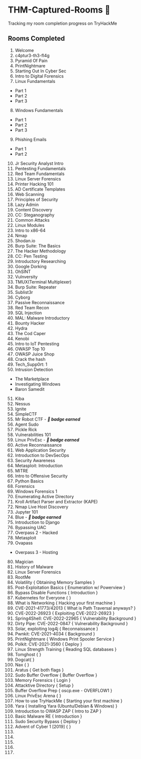 # THM-Captured-Rooms 🚩
Tracking my room completion progress on TryHackMe 


## Rooms Completed 

1. Welcome
2. c4ptur3-th3-fl4g
3. Pyramid Of Pain
4. PrintNightmare
5. Starting Out In Cyber Sec
6. Intro to Digital Forensics
7. Linux Fundamentals 
- Part 1
- Part 2
- Part 3

8. Windows Fundamentals 
- Part 1
- Part 2
- Part 3

9. Phishing Emails 
- Part 1
- Part 2 

10. Jr Security Analyst Intro
11. Pentesting Fundamentals
12. Red Team Fundamentals
13. Linux Server Forensics
14. Printer Hacking 101
15. AD Certificate Templates
16. Web Scanning
17. Principles of Security
18. Lazy Admin
19. Content Discovery
20. CC: Steganography
21. Common Attacks 
22. Linux Modules
23. Intro to x86-64
24. Nmap
25. Shodan.io
26. Burp Suite: The Basics
27. The Hacker Methodology
28. CC: Pen Testing
29. Introductory Researching
30. Google Dorking
31. OhSINT
32. Vulnversity
33. TMUX(Terminal Multiplexer)
34. Burp Suite: Repeater
35. Sublist3r
36. Cyborg
37. Passive Reconnaissance
38. Red Team Recon
39. SQL Injection
40. MAL: Malware Introductory
41. Bounty Hacker
42. Hydra
43. The Cod Caper
44. Kenobi
45. Intro to IoT Pentesting
46. OWASP Top 10
47. OWASP Juice Shop
48. Crack the hash
49. Tech_Supp0rt: 1
50. Intrusion Detection
- The Marketplace
- Investigating Windows
- Baron Samedit
51. Kiba
52. Nessus
53. Ignite 
54. SimpleCTF
55. Mr Robot CTF - **_📛 badge earned_**
56. Agent Sudo
57. Pickle Rick 
58. Vulnerabilities 101
59. Linux PrivEsc - **_📛 badge earned_**
60. Active Reconnaissance
61. Web Application Security
62. Introduction to DevSecOps
63. Security Awareness 
64. Metasploit: Introduction
65. MITRE
66. Intro to Offensive Security
67. Python Basics
68. Forensics
69. Windows Forensics 1 
70. Enumerating Active Directory
71. Kroll Artifact Parser and Extractor (KAPE)
72. Nmap Live Host Discovery 
73. Jupyter 101 
74. Blue - **_📛 badge earned_**
75. Introduction to Django 
76. Bypassing UAC 
77. Overpass 2 - Hacked
78. Metasploit
79. Ovapass
   - Overpass 3 - Hosting
80. Magician
81. History of Malware
82. Linux Server Forensics
83. RootMe
84. Volatility { Obtaining Memory Samples }
85. Post-Exploitation Basics { Enumeration w/ Powerview }
86. Bypass Disable Functions { Introduction }
87. Kubernetes for Everyone { }
88. What is Networking { Hacking your first machine }
89. CVE-2021-41773/42013 { What is Path Traversal anyways? }
90. CVE-2022-26923 { Exploiting CVE-2022-26923 }
91. Spring4Shell: CVE-2022-22965 { Vulnerability Background }
92. Dirty Pipe: CVE-2022-0847 { Vulnerability Background }
93. Solar, exploiting log4j { Reconnaissance }
94. Pwnkit: CVE-2021-4034 { Background }
95. PrintNightmare { Windows Print Spooler Service }
96. Polkit: CVE-2021-3560 { Deploy }
97. Linux Strength Training { Reading SQL databases }
98. Tomghost {  }
99. Dogcat{  }
100. Nax {  }
101. Aratus { Get both flags }
102. Sudo Buffer Overflow { Buffer Overflow }
103. Memory Forensics { Login }
104. Attacktive Directory { Setup }
105. Buffer Overflow Prep { oscp.exe - OVERFLOW1 }
106. Linux PrivEsc Arena { }
107. How to use TryHackMe { Starting your first machine }
108. Yara {  Installing Yara (Ubuntu/Debian & Windows) }
109. Introduction to OWASP ZAP { Intro to ZAP }
110. Basic Malware RE { Introduction }
111. Sudo Security Bypass { Deploy }
112. Advent of Cyber 1 [2019] { }
113. 
114.
115. 
116. 
117. 

 


